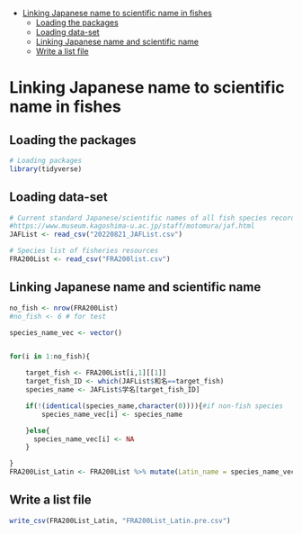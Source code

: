 -   [Linking Japanese name to scientific name in
    fishes](#linking-japanese-name-to-scientific-name-in-fishes)
    -   [Loading the packages](#loading-the-packages)
    -   [Loading data-set](#loading-data-set)
    -   [Linking Japanese name and scientific
        name](#linking-japanese-name-and-scientific-name)
    -   [Write a list file](#write-a-list-file)

# Linking Japanese name to scientific name in fishes

## Loading the packages

``` r
# Loading packages
library(tidyverse)
```

## Loading data-set

``` r
# Current standard Japanese/scientific names of all fish species recorded from Japanese waters
#https://www.museum.kagoshima-u.ac.jp/staff/motomura/jaf.html
JAFList <- read_csv("20220821_JAFList.csv")

# Species list of fisheries resources
FRA200List <- read_csv("FRA200list.csv")
```

## Linking Japanese name and scientific name

``` r
no_fish <- nrow(FRA200List)
#no_fish <- 6 # for test

species_name_vec <- vector()


for(i in 1:no_fish){

    target_fish <- FRA200List[i,1][[1]]
    target_fish_ID <- which(JAFList$和名==target_fish)
    species_name <- JAFList$学名[target_fish_ID]

    if(!(identical(species_name,character(0)))){#if non-fish species
        species_name_vec[i] <- species_name

    }else{
      species_name_vec[i] <- NA
    }

}
FRA200List_Latin <- FRA200List %>% mutate(Latin_name = species_name_vec)
```

## Write a list file

``` r
write_csv(FRA200List_Latin, "FRA200List_Latin.pre.csv")
```
